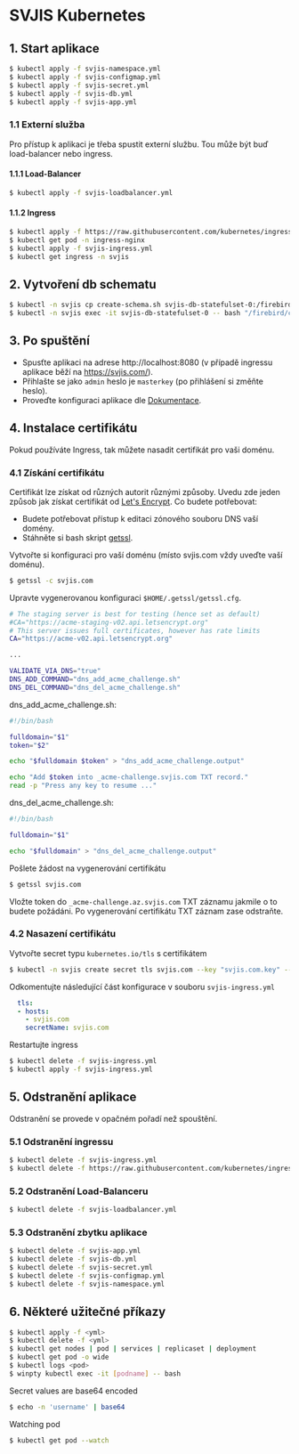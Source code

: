 # SVJIS Kubernetes

## 1. Start aplikace
```sh
$ kubectl apply -f svjis-namespace.yml
$ kubectl apply -f svjis-configmap.yml
$ kubectl apply -f svjis-secret.yml
$ kubectl apply -f svjis-db.yml
$ kubectl apply -f svjis-app.yml
```

### 1.1 Externí služba
Pro přístup k aplikaci je třeba spustit externí službu. Tou může být buď load-balancer nebo ingress.

#### 1.1.1 Load-Balancer
```sh
$ kubectl apply -f svjis-loadbalancer.yml
```

#### 1.1.2 Ingress
```sh
$ kubectl apply -f https://raw.githubusercontent.com/kubernetes/ingress-nginx/controller-v0.41.2/deploy/static/provider/cloud/deploy.yaml
$ kubectl get pod -n ingress-nginx
$ kubectl apply -f svjis-ingress.yml
$ kubectl get ingress -n svjis
```

## 2. Vytvoření db schematu
```sh
$ kubectl -n svjis cp create-schema.sh svjis-db-statefulset-0:/firebird/create-schema.sh
$ kubectl -n svjis exec -it svjis-db-statefulset-0 -- bash "/firebird/create-schema.sh"
```

## 3. Po spuštění
* Spusťte aplikaci na adrese http://localhost:8080 (v případě ingressu aplikace běží na https://svjis.com/). 
* Přihlašte se jako `admin` heslo je `masterkey` (po přihlášení si změňte heslo). 
* Proveďte konfiguraci aplikace dle [Dokumentace](https://svjis.github.io/Parametrizace/).


## 4. Instalace certifikátu
Pokud používáte Ingress, tak můžete nasadit certifikát pro vaši doménu.

### 4.1 Získání certifikátu
Certifikát lze získat od různých autorit různými způsoby. Uvedu zde jeden způsob jak získat certifikát od [Let's Encrypt](https://letsencrypt.org/). Co budete potřebovat:

* Budete potřebovat přístup k editaci zónového souboru DNS vaší domény. 
* Stáhněte si bash skript [getssl](https://github.com/srvrco/getssl).

Vytvořte si konfiguraci pro vaší doménu (místo svjis.com vždy uveďte vaší doménu).
```sh
$ getssl -c svjis.com
```

Upravte vygenerovanou konfiguraci `$HOME/.getssl/getssl.cfg`.
```sh
# The staging server is best for testing (hence set as default)
#CA="https://acme-staging-v02.api.letsencrypt.org"
# This server issues full certificates, however has rate limits
CA="https://acme-v02.api.letsencrypt.org"

...

VALIDATE_VIA_DNS="true"
DNS_ADD_COMMAND="dns_add_acme_challenge.sh"
DNS_DEL_COMMAND="dns_del_acme_challenge.sh"
```

dns_add_acme_challenge.sh:
```sh
#!/bin/bash

fulldomain="$1"
token="$2"

echo "$fulldomain $token" > "dns_add_acme_challenge.output"

echo "Add $token into _acme-challenge.svjis.com TXT record."
read -p "Press any key to resume ..."
```

dns_del_acme_challenge.sh:
```sh
#!/bin/bash

fulldomain="$1"

echo "$fulldomain" > "dns_del_acme_challenge.output"
```

Pošlete žádost na vygenerování certifikátu
```sh
$ getssl svjis.com
```
Vložte token do `_acme-challenge.az.svjis.com` TXT záznamu jakmile o to budete požádáni. Po vygenerování certifikátu TXT záznam zase odstraňte.

### 4.2 Nasazení certifikátu
Vytvořte secret typu `kubernetes.io/tls` s certifikátem
```sh
$ kubectl -n svjis create secret tls svjis.com --key "svjis.com.key" --cert "svjis.com.crt"
```

Odkomentujte následující část konfigurace v souboru `svjis-ingress.yml` 
```yml
  tls:
  - hosts:
    - svjis.com
    secretName: svjis.com
```

Restartujte ingress
```sh
$ kubectl delete -f svjis-ingress.yml
$ kubectl apply -f svjis-ingress.yml
```

## 5. Odstranění aplikace
Odstranění se provede v opačném pořadí než spouštění.

### 5.1 Odstranění ingressu
```sh
$ kubectl delete -f svjis-ingress.yml
$ kubectl delete -f https://raw.githubusercontent.com/kubernetes/ingress-nginx/controller-v0.41.2/deploy/static/provider/cloud/deploy.yaml
```

### 5.2 Odstranění Load-Balanceru
```sh
$ kubectl delete -f svjis-loadbalancer.yml
```

### 5.3 Odstranění zbytku aplikace
```sh
$ kubectl delete -f svjis-app.yml
$ kubectl delete -f svjis-db.yml
$ kubectl delete -f svjis-secret.yml
$ kubectl delete -f svjis-configmap.yml
$ kubectl delete -f svjis-namespace.yml
```

## 6. Některé užitečné příkazy
```sh
$ kubectl apply -f <yml>
$ kubectl delete -f <yml>
$ kubectl get nodes | pod | services | replicaset | deployment
$ kubectl get pod -o wide
$ kubectl logs <pod>
$ winpty kubectl exec -it [podname] -- bash
```

Secret values are base64 encoded
```sh
$ echo -n 'username' | base64
```

Watching pod
```sh
$ kubectl get pod --watch
```
